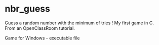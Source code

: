 # nbr_guess
Guess a random number with the minimum of tries !
My first game in C. From an OpenClassRoom tutorial. 

Game for Windows - executable file
